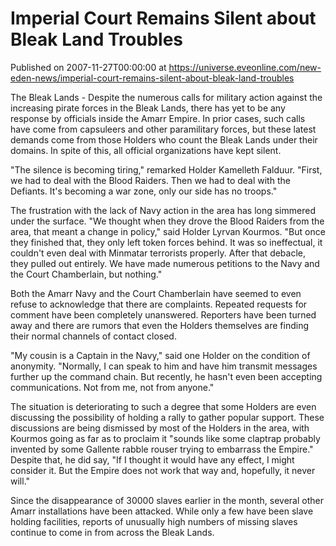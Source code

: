 # Imperial Court Remains Silent about Bleak Land Troubles
Published on 2007-11-27T00:00:00 at https://universe.eveonline.com/new-eden-news/imperial-court-remains-silent-about-bleak-land-troubles

The Bleak Lands - Despite the numerous calls for military action against the increasing pirate forces in the Bleak Lands, there has yet to be any response by officials inside the Amarr Empire. In prior cases, such calls have come from capsuleers and other paramilitary forces, but these latest demands come from those Holders who count the Bleak Lands under their domains. In spite of this, all official organizations have kept silent.   
  
"The silence is becoming tiring," remarked Holder Kamelleth Falduur. "First, we had to deal with the Blood Raiders. Then we had to deal with the Defiants. It's becoming a war zone, only our side has no troops."   
  
The frustration with the lack of Navy action in the area has long simmered under the surface. "We thought when they drove the Blood Raiders from the area, that meant a change in policy," said Holder Lyrvan Kourmos. "But once they finished that, they only left token forces behind. It was so ineffectual, it couldn't even deal with Minmatar terrorists properly. After that debacle, they pulled out entirely. We have made numerous petitions to the Navy and the Court Chamberlain, but nothing."   
  
Both the Amarr Navy and the Court Chamberlain have seemed to even refuse to acknowledge that there are complaints. Repeated requests for comment have been completely unanswered. Reporters have been turned away and there are rumors that even the Holders themselves are finding their normal channels of contact closed.   
  
"My cousin is a Captain in the Navy," said one Holder on the condition of anonymity. "Normally, I can speak to him and have him transmit messages further up the command chain. But recently, he hasn't even been accepting communications. Not from me, not from anyone."   
  
The situation is deteriorating to such a degree that some Holders are even discussing the possibility of holding a rally to gather popular support. These discussions are being dismissed by most of the Holders in the area, with Kourmos going as far as to proclaim it "sounds like some claptrap probably invented by some Gallente rabble rouser trying to embarrass the Empire." Despite that, he did say, "If I thought it would have any effect, I might consider it. But the Empire does not work that way and, hopefully, it never will."   
  
Since the disappearance of 30000 slaves earlier in the month, several other Amarr installations have been attacked. While only a few have been slave holding facilities, reports of unusually high numbers of missing slaves continue to come in from across the Bleak Lands.
